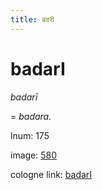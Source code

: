 ```yaml
---
title: बदरी
---
```


# badarI

<i>badarī</i>  <div n="lb" />= <i>badara.</i>

lnum: 175

image: [580](https://www.sanskrit-lexicon.uni-koeln.de/scans/csl-apidev/servepdf.php?dict=snp&page=580)

cologne link: [badarI](https://sanskrit-lexicon.uni-koeln.de/scans/csl-apidev/getword.php?dict=snp&key=badarI)


